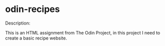 # odin-recipes

Description: 

This is an HTML assignment from The Odin Project, in this project I need to create a basic recipe website.